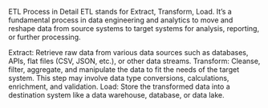 ETL Process in Detail
ETL stands for Extract, Transform, Load. It’s a fundamental process in data engineering and analytics to move and reshape data from source systems to target systems for analysis, reporting, or further processing.

Extract: Retrieve raw data from various data sources such as databases, APIs, flat files (CSV, JSON, etc.), or other data streams.
Transform: Cleanse, filter, aggregate, and manipulate the data to fit the needs of the target system. This step may involve data type conversions, calculations, enrichment, and validation.
Load: Store the transformed data into a destination system like a data warehouse, database, or data lake.
